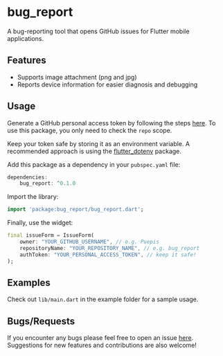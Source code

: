 # bug_report

A bug-reporting tool that opens GitHub issues for Flutter mobile applications. 

## Features
* Supports image attachment (png and jpg)
* Reports device information for easier diagnosis and debugging 

## Usage
Generate a GitHub personal access token by following the steps [here](https://docs.github.com/en/github/authenticating-to-github/creating-a-personal-access-token). To use this package, you only need to check the `repo` scope.

Keep your token safe by storing it as an environment variable. A recommended approach is using the [flutter_dotenv](https://pub.dev/packages/flutter_dotenv) package.

Add this package as a dependency in your `pubspec.yaml` file:
```Dart
dependencies:
    bug_report: ^0.1.0
```

Import the library: 
```Dart
import 'package:bug_report/bug_report.dart';
```

Finally, use the widget:
```Dart
final issueForm = IssueForm(
    owner: "YOUR_GITHUB_USERNAME", // e.g. Puepis
    repositoryName: "YOUR_REPOSITORY_NAME", // e.g. bug_report
    authToken: "YOUR_PERSONAL_ACCESS_TOKEN", // keep it safe! 
);
```

## Examples

Check out `lib/main.dart` in the example folder for a sample usage.

## Bugs/Requests

If you encounter any bugs please feel free to open an issue [here]( https://github.com/Puepis/bug_report/issues). Suggestions for new features and contributions are also welcome!
